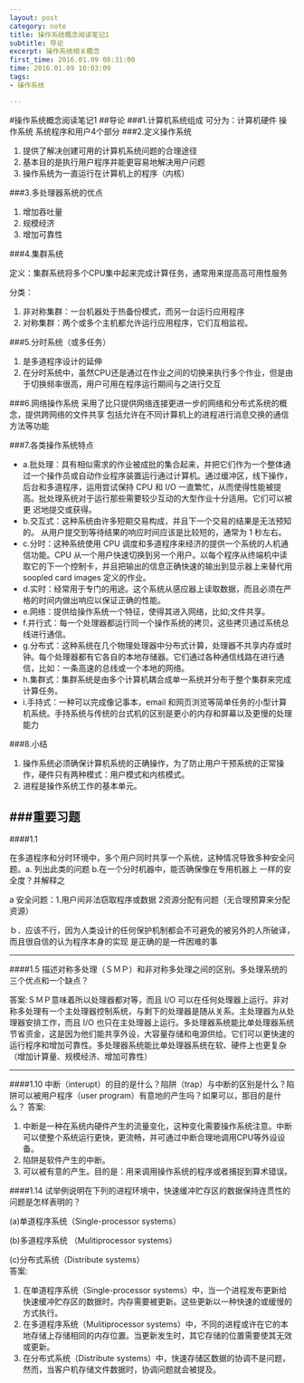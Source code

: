 ```yaml
---
layout: post
category: note
title: 操作系统概念阅读笔记1
subtitle: 导论
excerpt: 操作系统相关概念
first_time: 2016.01.09 08:31:00
time: 2016.01.09 10:03:09
tags:
- 操作系统

---
```


#操作系统概念阅读笔记1
##导论
###1.计算机系统组成
可分为：计算机硬件 操作系统 系统程序和用户4个部分
###2.定义操作系统
1. 提供了解决创建可用的计算机系统问题的合理途径
2. 基本目的是执行用户程序并能更容易地解决用户问题
3. 操作系统为一直运行在计算机上的程序（内核）

###3.多处理器系统的优点
1. 增加吞吐量
2. 规模经济
3. 增加可靠性

###4.集群系统

定义：集群系统将多个CPU集中起来完成计算任务，通常用来提高高可用性服务

分类：

1. 非对称集群：一台机器处于热备份模式，而另一台运行应用程序
2. 对称集群：两个或多个主机都允许运行应用程序，它们互相监视。

###5.分时系统（或多任务）
1. 是多道程序设计的延伸
2. 在分时系统中，虽然CPU还是通过在作业之间的切换来执行多个作业，但是由于切换频率很高，用户可用在程序运行期间与之进行交互

###6.网络操作系统
采用了比只提供网络连接更进一步的网络和分布式系统的概念，提供跨网络的文件共享 包括允许在不同计算机上的进程进行消息交换的通信方法等功能

###7.各类操作系统特点
 - a.批处理：具有相似需求的作业被成批的集合起来，并把它们作为一个整体通过一个操作员或自动作业程序装置运行通过计算机。通过缓冲区，线下操作，后台和多道程序，运用尝试保持 CPU 和 I/O 一直繁忙，从而使得性能被提 高。批处理系统对于运行那些需要较少互动的大型作业十分适用。它们可以被更 迟地提交或获得。  
 - b.交互式：这种系统由许多短期交易构成，并且下一个交易的结果是无法预知的。  从用户提交到等待结果的响应时间应该是比较短的，通常为 1 秒左右。  
 - c.分时：这种系统使用 CPU 调度和多道程序来经济的提供一个系统的人机通信功能。CPU 从一个用户快速切换到另一个用户。以每个程序从终端机中读取它的下一个控制卡，并且把输出的信息正确快速的输出到显示器上来替代用 soopled card images 定义的作业。  
 - d.实时：经常用于专门的用途。这个系统从感应器上读取数据，而且必须在严格的时间内做出响应以保证正确的性能。  
 - e.网络：提供给操作系统一个特征，使得其进入网络，比如;文件共享。  
 - f.并行式：每一个处理器都运行同一个操作系统的拷贝。这些拷贝通过系统总线进行通信。  
 - g.分布式：这种系统在几个物理处理器中分布式计算，处理器不共享内存或时钟。每个处理器都有它各自的本地存储器。它们通过各种通信线路在进行通信，比如：一条高速的总线或一个本地的网络。  
 - h.集群式：集群系统是由多个计算机耦合成单一系统并分布于整个集群来完成计算任务。  
 - i.手持式：一种可以完成像记事本，email 和网页浏览等简单任务的小型计算机系统。手持系统与传统的台式机的区别是更小的内存和屏幕以及更慢的处理能力
 
###8.小结
	
1. 操作系统必须确保计算机系统的正确操作，为了防止用户干预系统的正常操作，硬件只有两种模式：用户模式和内核模式。
2. 进程是操作系统工作的基本单元。

###重要习题
---									
####1.1
 
 在多道程序和分时环境中，多个用户同时共享一个系统，这种情况导致多种安全问题。a. 列出此类的问题 b.在一个分时机器中，能否确保像在专用机器上 一样的安全度？并解释之
 
 a 安全问题：1.用户间非法窃取程序或数据 2资源分配有问题（无合理预算来分配资源）
 
 ｂ．应该不行，因为人类设计的任何保护机制都会不可避免的被另外的人所破译，而且很自信的认为程序本身的实现 是正确的是一件困难的事

---
####1.5
描述对称多处理（ＳＭＰ）和非对称多处理之间的区别。多处理系统的三个优点和一个缺点？  

答案:ＳＭＰ意味着所以处理器都对等，而且 I/O 可以在任何处理器上运行。非对称多处理有一个主处理器控制系统，与剩下的处理器是随从关系。主处理器为从处理器安排工作，而且 I/O 也只在主处理器上运行。多处理器系统能比单处理器系统节省资金，这是因为他们能共享外设，大容量存储和电源供给。它们可以更快速的运行程序和增加可靠性。多处理器系统能比单处理器系统在软、硬件上也更复杂（增加计算量、规模经济、增加可靠性）

---
####1.10
中断（interupt）的目的是什么？陷阱（trap）与中断的区别是什么？陷阱可以被用户程序（user program）有意地的产生吗？如果可以，那目的是什么？
答案: 
 	
 1. 中断是一种在系统内硬件产生的流量变化，这种变化需要操作系统注意。中断可以使整个系统运行更快，更流畅，并可通过中断合理地调用CPU等外设设备。
 2. 陷阱是软件产生的中断。
 3. 可以被有意的产生。目的是：用来调用操作系统的程序或者捕捉到算术错误。

####1.14
试举例说明在下列的进程环境中，快速缓冲贮存区的数据保持连贯性的问题是怎样表明的？

(a)单道程序系统（Single-processor systems）

(b)多道程序系统 （Mulitiprocessor systems）

(c)分布式系统（Distribute systems）  
答案:
 
1. 在单道程序系统（Single-processor systems）中，当一个进程发布更新给快速缓冲贮存区的数据时，内存需要被更新。这些更新以一种快速的或缓慢的方式执行。
2. 在多道程序系统（Mulitiprocessor systems）中，不同的进程或许在它的本地存储上存储相同的内存位置。当更新发生时，其它存储的位置需要使其无效或更新。
3. 在分布式系统（Distribute systems）中，快速存储区数据的协调不是问题，然而，当客户机存储文件数据时，协调问题就会被提及。


